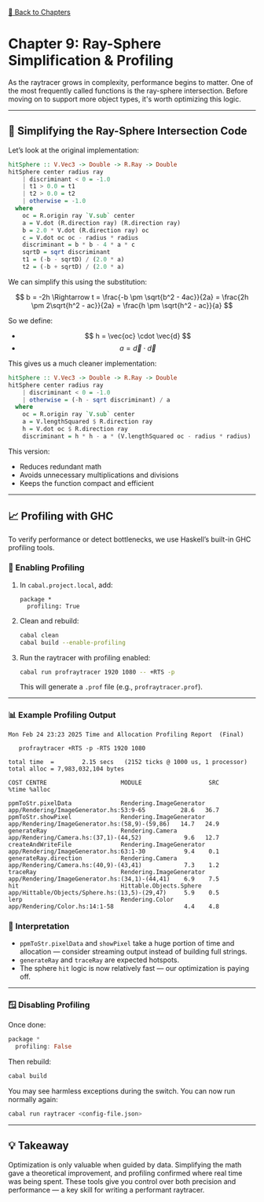 [🔗 Back to Chapters](../README.md#chapters)

# Chapter 9: Ray-Sphere Simplification & Profiling

As the raytracer grows in complexity, performance begins to matter. One of the most frequently called functions is the ray-sphere intersection. Before moving on to support more object types, it's worth optimizing this logic.

---

## 🧮 Simplifying the Ray-Sphere Intersection Code

Let’s look at the original implementation:

```haskell
hitSphere :: V.Vec3 -> Double -> R.Ray -> Double
hitSphere center radius ray
    | discriminant < 0 = -1.0
    | t1 > 0.0 = t1
    | t2 > 0.0 = t2
    | otherwise = -1.0
  where
    oc = R.origin ray `V.sub` center
    a = V.dot (R.direction ray) (R.direction ray)
    b = 2.0 * V.dot (R.direction ray) oc
    c = V.dot oc oc - radius * radius
    discriminant = b * b - 4 * a * c
    sqrtD = sqrt discriminant
    t1 = (-b - sqrtD) / (2.0 * a)
    t2 = (-b + sqrtD) / (2.0 * a)
```

We can simplify this using the substitution:

$$
b = -2h
\Rightarrow t = \frac{-b \pm \sqrt{b^2 - 4ac}}{2a}
= \frac{2h \pm 2\sqrt{h^2 - ac}}{2a}
= \frac{h \pm \sqrt{h^2 - ac}}{a}
$$

So we define:

- $$ h = \vec{oc} \cdot \vec{d} $$
- $$ a = \vec{d} \cdot \vec{d} $$

This gives us a much cleaner implementation:

```haskell
hitSphere :: V.Vec3 -> Double -> R.Ray -> Double
hitSphere center radius ray
    | discriminant < 0 = -1.0
    | otherwise = (-h - sqrt discriminant) / a
  where
    oc = R.origin ray `V.sub` center
    a = V.lengthSquared $ R.direction ray
    h = V.dot oc $ R.direction ray
    discriminant = h * h - a * (V.lengthSquared oc - radius * radius)
```

This version:
- Reduces redundant math
- Avoids unnecessary multiplications and divisions
- Keeps the function compact and efficient

---

## 📈 Profiling with GHC

To verify performance or detect bottlenecks, we use Haskell’s built-in GHC profiling tools.

### 🔧 Enabling Profiling

1. In `cabal.project.local`, add:

   ```
   package *
     profiling: True
   ```

2. Clean and rebuild:

   ```bash
   cabal clean
   cabal build --enable-profiling
   ```

3. Run the raytracer with profiling enabled:

   ```bash
   cabal run profraytracer 1920 1080 -- +RTS -p
   ```

   This will generate a `.prof` file (e.g., `profraytracer.prof`).

---

### 📊 Example Profiling Output

```
Mon Feb 24 23:23 2025 Time and Allocation Profiling Report  (Final)

   profraytracer +RTS -p -RTS 1920 1080

total time  =        2.15 secs   (2152 ticks @ 1000 us, 1 processor)
total alloc = 7,983,032,104 bytes

COST CENTRE                     MODULE                   SRC                                             %time %alloc

ppmToStr.pixelData              Rendering.ImageGenerator app/Rendering/ImageGenerator.hs:53:9-65          28.6   36.7
ppmToStr.showPixel              Rendering.ImageGenerator app/Rendering/ImageGenerator.hs:(58,9)-(59,86)   14.7   24.9
generateRay                     Rendering.Camera         app/Rendering/Camera.hs:(37,1)-(44,52)            9.6   12.7
createAndWriteFile              Rendering.ImageGenerator app/Rendering/ImageGenerator.hs:63:1-30           9.4    0.1
generateRay.direction           Rendering.Camera         app/Rendering/Camera.hs:(40,9)-(43,41)            7.3    1.2
traceRay                        Rendering.ImageGenerator app/Rendering/ImageGenerator.hs:(34,1)-(44,41)    6.9    7.5
hit                             Hittable.Objects.Sphere  app/Hittable/Objects/Sphere.hs:(13,5)-(29,47)     5.9    0.5
lerp                            Rendering.Color          app/Rendering/Color.hs:14:1-58                    4.4    4.8
```

### 📌 Interpretation

- `ppmToStr.pixelData` and `showPixel` take a huge portion of time and allocation — consider streaming output instead of building full strings.
- `generateRay` and `traceRay` are expected hotspots.
- The sphere `hit` logic is now relatively fast — our optimization is paying off.

---

### 🪟 Disabling Profiling

Once done:

```haskell
package *
  profiling: False
```

Then rebuild:

```bash
cabal build
```

You may see harmless exceptions during the switch. You can now run normally again:

```bash
cabal run raytracer <config-file.json>
```

---

## 💡 Takeaway

Optimization is only valuable when guided by data. Simplifying the math gave a theoretical improvement, and profiling confirmed where real time was being spent. These tools give you control over both precision and performance — a key skill for writing a performant raytracer.